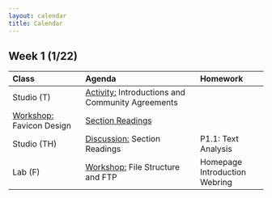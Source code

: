 ```yaml
---
layout: calendar
title: Calendar
---
```


## Week 1 (1/22)

| Class | Agenda | Homework |
| :--- | :--- | :--- |
| Studio (T) | <ins>Activity:</ins> Introductions and Community Agreements <br> 
<ins>Workshop:</ins> Favicon Design | [Section Readings](/readings) |
| Studio (TH) | <ins>Discussion:</ins> Section Readings | P1.1: Text Analysis |
| Lab (F) | <ins>Workshop:</ins> File Structure and FTP | Homepage <br> Introduction Webring |